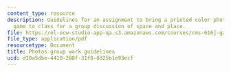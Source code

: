 ```yaml
---
content_type: resource
description: Guidelines for an assignment to bring a printed color photo ofwhere you
  game to class for a group discussion of space and place.
file: https://ol-ocw-studio-app-qa.s3.amazonaws.com/courses/cms-616j-games-and-culture-fall-2014/d10a5dbe4410288f31f88325b1e93ecf_MITCMS_616JF14_WorkGuide.pdf
file_type: application/pdf
resourcetype: Document
title: Photos group work guidelines
uid: d10a5dbe-4410-288f-31f8-8325b1e93ecf
---
```

